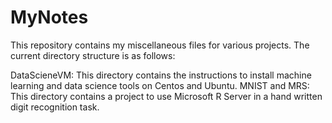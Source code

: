 # MyNotes

This repository contains my miscellaneous files for various projects. The current directory structure is as follows:

DataScieneVM: This directory contains the instructions to install machine learning and data science tools on Centos and Ubuntu.
MNIST and MRS: This directory contains a project to use Microsoft R Server in a hand written digit recognition task. 
